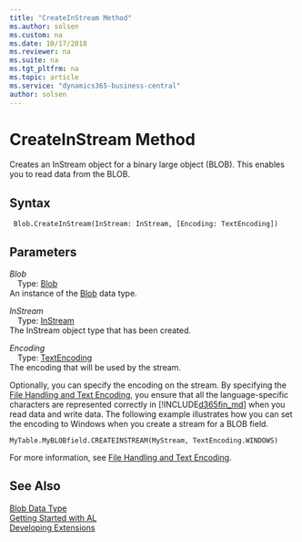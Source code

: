 ```yaml
---
title: "CreateInStream Method"
ms.author: solsen
ms.custom: na
ms.date: 10/17/2018
ms.reviewer: na
ms.suite: na
ms.tgt_pltfrm: na
ms.topic: article
ms.service: "dynamics365-business-central"
author: solsen
---
```

[//]: # (START>DO_NOT_EDIT)
[//]: # (IMPORTANT:Do not edit any of the content between here and the END>DO_NOT_EDIT.)
[//]: # (Any modifications should be made in the .xml files in the ModernDev repo.)
# CreateInStream Method
Creates an InStream object for a binary large object (BLOB). This enables you to read data from the BLOB.

## Syntax
```
 Blob.CreateInStream(InStream: InStream, [Encoding: TextEncoding])
```
## Parameters
*Blob*  
&emsp;Type: [Blob](blob-data-type.md)  
An instance of the [Blob](blob-data-type.md) data type.  

*InStream*  
&emsp;Type: [InStream](../instream/instream-data-type.md)  
The InStream object type that has been created.
        
*Encoding*  
&emsp;Type: [TextEncoding](../textencoding/textencoding-option.md)  
The encoding that will be used by the stream.  



[//]: # (IMPORTANT: END>DO_NOT_EDIT)

 Optionally, you can specify the encoding on the stream. By specifying the [File Handling and Text Encoding](../../devenv-file-handling-and-text-encoding.md), you ensure that all the language-specific characters are represented correctly in [!INCLUDE[d365fin_md](../../includes/d365fin_md.md)] when you read data and write data. The following example illustrates how you can set the encoding to Windows when you create a stream for a BLOB field.  
  
```  
MyTable.MyBLOBfield.CREATEINSTREAM(MyStream, TextEncoding.WINDOWS)  
```  
  
 For more information, see [File Handling and Text Encoding](../../devenv-file-handling-and-text-encoding.md).  
## See Also
[Blob Data Type](blob-data-type.md)  
[Getting Started with AL](../../devenv-get-started.md)  
[Developing Extensions](../../devenv-dev-overview.md)
